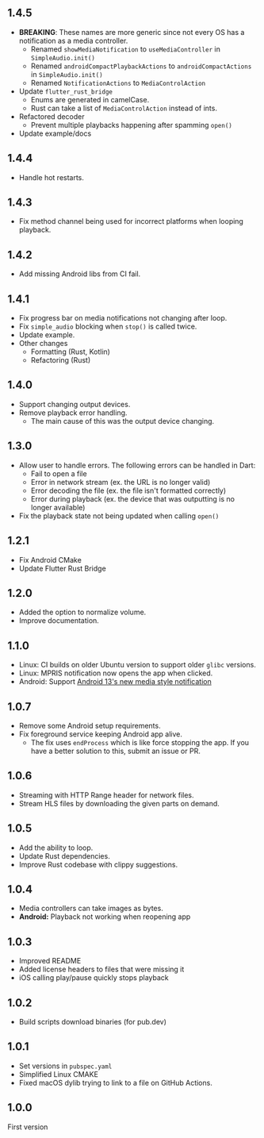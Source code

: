 ## 1.4.5
- **BREAKING**: These names are more generic since not every OS has a notification as a media controller.
    - Renamed `showMediaNotification` to `useMediaController` in `SimpleAudio.init()`
    - Renamed `androidCompactPlaybackActions` to `androidCompactActions` in `SimpleAudio.init()`
    - Renamed `NotificationActions` to `MediaControlAction`
- Update `flutter_rust_bridge`
    - Enums are generated in camelCase.
    - Rust can take a list of `MediaControlAction` instead of ints.
- Refactored decoder
    - Prevent multiple playbacks happening after spamming `open()`
- Update example/docs

## 1.4.4
- Handle hot restarts.

## 1.4.3
- Fix method channel being used for incorrect platforms when looping playback.

## 1.4.2
- Add missing Android libs from CI fail.

## 1.4.1
- Fix progress bar on media notifications not changing after loop.
- Fix `simple_audio` blocking when `stop()` is called twice.
- Update example.
- Other changes
    - Formatting (Rust, Kotlin)
    - Refactoring (Rust)

## 1.4.0
- Support changing output devices.
- Remove playback error handling.
    - The main cause of this was the output device changing.

## 1.3.0
- Allow user to handle errors. The following errors can be handled in Dart:
    - Fail to open a file
    - Error in network stream (ex. the URL is no longer valid)
    - Error decoding the file (ex. the file isn't formatted correctly)
    - Error during playback (ex. the device that was outputting is no longer available)
- Fix the playback state not being updated when calling `open()`

## 1.2.1
- Fix Android CMake
- Update Flutter Rust Bridge

## 1.2.0
- Added the option to normalize volume.
- Improve documentation.

## 1.1.0
- Linux: CI builds on older Ubuntu version to support older `glibc` versions.
- Linux: MPRIS notification now opens the app when clicked.
- Android: Support [Android 13's new media style notification](https://developer.android.com/about/versions/13/behavior-changes-13#playback-controls)

## 1.0.7
- Remove some Android setup requirements.
- Fix foreground service keeping Android app alive.
    - The fix uses `endProcess` which is like force stopping the app.
        If you have a better solution to this, submit an issue or PR.

## 1.0.6
- Streaming with HTTP Range header for network files.
- Stream HLS files by downloading the given parts on demand.

## 1.0.5
- Add the ability to loop.
- Update Rust dependencies.
- Improve Rust codebase with clippy suggestions.

## 1.0.4
- Media controllers can take images as bytes.
- **Android:** Playback not working when reopening app

## 1.0.3
- Improved README
- Added license headers to files that were missing it
- iOS calling play/pause quickly stops playback

## 1.0.2
- Build scripts download binaries (for pub.dev)

## 1.0.1
- Set versions in `pubspec.yaml`
- Simplified Linux CMAKE
- Fixed macOS dylib trying to link to a file on GitHub Actions.

## 1.0.0
First version
